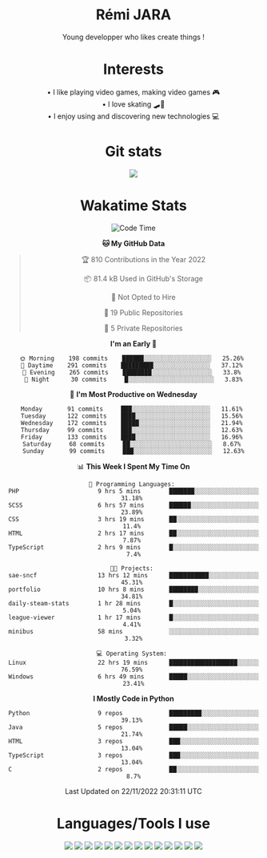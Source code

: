 <div align="center">
  
# Rémi JARA

Young developper who likes create things !

# Interests

  • I like playing video games, making video games 🎮  \
  • I love skating 🛹🤘 \
  • I enjoy using and discovering new technologies 💻 

  
# Git stats

  <img src="https://github-readme-stats.vercel.app/api?username=icepick4&count_private=true&show_icons=true&theme=gruvbox" />
  
# Wakatime Stats
  
<!--START_SECTION:waka-->
![Code Time](http://img.shields.io/badge/Code%20Time-216%20hrs%2057%20mins-blue)

**🐱 My GitHub Data** 

> 🏆 810 Contributions in the Year 2022
 > 
> 📦 81.4 kB Used in GitHub's Storage 
 > 
> 🚫 Not Opted to Hire
 > 
> 📜 19 Public Repositories 
 > 
> 🔑 5 Private Repositories  
 > 
**I'm an Early 🐤** 

```text
🌞 Morning    198 commits    ██████░░░░░░░░░░░░░░░░░░░   25.26% 
🌆 Daytime    291 commits    █████████░░░░░░░░░░░░░░░░   37.12% 
🌃 Evening    265 commits    ████████░░░░░░░░░░░░░░░░░   33.8% 
🌙 Night      30 commits     █░░░░░░░░░░░░░░░░░░░░░░░░   3.83%

```
📅 **I'm Most Productive on Wednesday** 

```text
Monday       91 commits     ███░░░░░░░░░░░░░░░░░░░░░░   11.61% 
Tuesday      122 commits    ████░░░░░░░░░░░░░░░░░░░░░   15.56% 
Wednesday    172 commits    █████░░░░░░░░░░░░░░░░░░░░   21.94% 
Thursday     99 commits     ███░░░░░░░░░░░░░░░░░░░░░░   12.63% 
Friday       133 commits    ████░░░░░░░░░░░░░░░░░░░░░   16.96% 
Saturday     68 commits     ██░░░░░░░░░░░░░░░░░░░░░░░   8.67% 
Sunday       99 commits     ███░░░░░░░░░░░░░░░░░░░░░░   12.63%

```


📊 **This Week I Spent My Time On** 

```text
💬 Programming Languages: 
PHP                      9 hrs 5 mins        ███████░░░░░░░░░░░░░░░░░░   31.18% 
SCSS                     6 hrs 57 mins       ██████░░░░░░░░░░░░░░░░░░░   23.89% 
CSS                      3 hrs 19 mins       ██░░░░░░░░░░░░░░░░░░░░░░░   11.4% 
HTML                     2 hrs 17 mins       ██░░░░░░░░░░░░░░░░░░░░░░░   7.87% 
TypeScript               2 hrs 9 mins        █░░░░░░░░░░░░░░░░░░░░░░░░   7.4%

🐱‍💻 Projects: 
sae-sncf                 13 hrs 12 mins      ███████████░░░░░░░░░░░░░░   45.31% 
portfolio                10 hrs 8 mins       ████████░░░░░░░░░░░░░░░░░   34.81% 
daily-steam-stats        1 hr 28 mins        █░░░░░░░░░░░░░░░░░░░░░░░░   5.04% 
league-viewer            1 hr 17 mins        █░░░░░░░░░░░░░░░░░░░░░░░░   4.41% 
minibus                  58 mins             ░░░░░░░░░░░░░░░░░░░░░░░░░   3.32%

💻 Operating System: 
Linux                    22 hrs 19 mins      ███████████████████░░░░░░   76.59% 
Windows                  6 hrs 49 mins       █████░░░░░░░░░░░░░░░░░░░░   23.41%

```

**I Mostly Code in Python** 

```text
Python                   9 repos             █████████░░░░░░░░░░░░░░░░   39.13% 
Java                     5 repos             █████░░░░░░░░░░░░░░░░░░░░   21.74% 
HTML                     3 repos             ███░░░░░░░░░░░░░░░░░░░░░░   13.04% 
TypeScript               3 repos             ███░░░░░░░░░░░░░░░░░░░░░░   13.04% 
C                        2 repos             ██░░░░░░░░░░░░░░░░░░░░░░░   8.7%

```



 Last Updated on 22/11/2022 20:31:11 UTC
<!--END_SECTION:waka-->

# Languages/Tools I use

<div align="center">
  <img src="https://img.shields.io/badge/Java-ED8B00?style=for-the-badge&logo=java&logoColor=white"/>
  <img src="https://img.shields.io/badge/JavaScript-323330?style=for-the-badge&logo=javascript&logoColor=F7DF1E"/>
  <img src="https://img.shields.io/badge/TypeScript-007ACC?style=for-the-badge&logo=typescript&logoColor=white"/>
  <img src="https://img.shields.io/badge/html5-%23E34F26.svg?style=for-the-badge&logo=html5&logoColor=white"/>
  <img src="https://img.shields.io/badge/css3-%231572B6.svg?style=for-the-badge&logo=css3&logoColor=white"/>
  <img src="https://img.shields.io/badge/SCSS-hotpink.svg?style=for-the-badge&logo=SASS&logoColor=white"/>
  <img src="https://img.shields.io/badge/php-%23777BB4.svg?style=for-the-badge&logo=php&logoColor=white"/>
  <img src="https://img.shields.io/badge/angular-%23DD0031.svg?style=for-the-badge&logo=angular&logoColor=white"/>
  <img src="https://img.shields.io/badge/mysql-%2300f.svg?style=for-the-badge&logo=mysql&logoColor=white"/>
  <img src="https://img.shields.io/badge/Python-FFD43B?style=for-the-badge&logo=python&logoColor=blue"/>
  <img src="https://img.shields.io/badge/c-%2300599C.svg?style=for-the-badge&logo=c&logoColor=white"/>
  <img src="https://img.shields.io/badge/Visual_Studio_Code-0078D4?style=for-the-badge&logo=visual%20studio%20code&logoColor=white"/>
  <img src="https://img.shields.io/badge/Arch%20Linux-1793D1?logo=arch-linux&logoColor=fff&style=for-the-badge"/>
  <img src="https://img.shields.io/badge/Linux-FCC624?style=for-the-badge&logo=linux&logoColor=black"/>
  
  
</div> 

